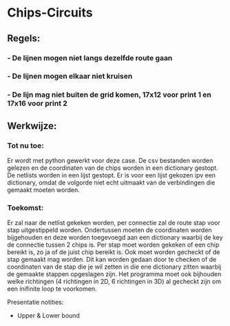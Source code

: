 # Chips-Circuits

## Regels:
### - De lijnen mogen niet langs dezelfde route gaan
### - De lijnen mogen elkaar niet kruisen
### - De lijn mag niet buiten de grid komen, 17x12 voor print 1 en 17x16 voor print 2

## Werkwijze:
### Tot nu toe:

Er wordt met python gewerkt voor deze case. De csv bestanden worden gelezen en de coordinaten van de chips worden in een dictionary gestopt. De netlists worden in een lijst gestopt. Er is voor een lijst gekozen ipv een dictionary, omdat de volgorde niet echt uitmaakt van de verbindingen die gemaakt moeten worden. 
### Toekomst:

Er zal naar de netlist gekeken worden, per connectie zal de route stap voor stap uitgestippeld worden. Ondertussen moeten de coordinaten worden bijgehouden en deze worden toegevoegd aan een dictionary waarbij de key de connectie tussen 2 chips is. Per stap moet worden gekeken of een chip bereikt is, zo ja of de juist chip bereikt is. Ook moet worden gecheckt of de stap gemaakt mag worden. Dit kan worden gedaan door te checken of de coordinaten van de stap die je wil zetten in die ene dictionary zitten waarbij de gemaakte stappen opgeslagen zijn. Het programma moet ook bijhouden welke richtingen (4 richtingen in 2D, 6 richtingen in 3D) al gecheckt zijn om een inifinite loop te voorkomen.

Presentatie notities:
- Upper & Lower bound
